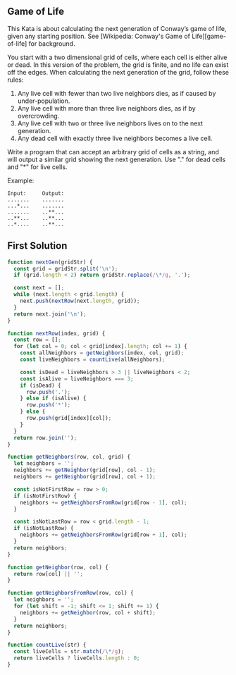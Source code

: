 ## Game of Life
This Kata is about calculating the next generation of Conway’s game of life, given any starting position. See [Wikipedia: Conway's Game of Life][game-of-life] for background.

You start with a two dimensional grid of cells, where each cell is either alive or dead. In this version of the problem, the grid is finite, and no life can exist off the edges. When calculating the next generation of the grid, follow these rules:
1. Any live cell with fewer than two live neighbors dies, as if caused by under-population.
2. Any live cell with more than three live neighbors dies, as if by overcrowding.
3. Any live cell with two or three live neighbors lives on to the next generation.
4. Any dead cell with exactly three live neighbors becomes a live cell.

Write a program that can accept an arbitrary grid of cells as a string, and will output a similar grid showing the next generation. Use "." for dead cells and "*" for live cells.

Example:
```
Input:     Output:
.......    .......
...*...    .......
.......    ..**...
..**...    ..**...
..*....    ..**...
```

## First Solution
```javascript
function nextGen(gridStr) {
  const grid = gridStr.split('\n');
  if (grid.length < 2) return gridStr.replace(/\*/g, '.');

  const next = [];
  while (next.length < grid.length) {
    next.push(nextRow(next.length, grid));
  }
  return next.join('\n');
}

function nextRow(index, grid) {
  const row = [];
  for (let col = 0; col < grid[index].length; col += 1) {
    const allNeighbors = getNeighbors(index, col, grid);
    const liveNeighbors = countLive(allNeighbors);

    const isDead = liveNeighbors > 3 || liveNeighbors < 2;
    const isAlive = liveNeighbors === 3;
    if (isDead) {
      row.push('.');
    } else if (isAlive) {
      row.push('*');
    } else {
      row.push(grid[index][col]);
    }
  }
  return row.join('');
}

function getNeighbors(row, col, grid) {
  let neighbors = '';
  neighbors += getNeighbor(grid[row], col - 1);
  neighbors += getNeighbor(grid[row], col + 1);

  const isNotFirstRow = row > 0;
  if (isNotFirstRow) {
    neighbors += getNeighborsFromRow(grid[row - 1], col);
  }

  const isNotLastRow = row < grid.length - 1;
  if (isNotLastRow) {
    neighbors += getNeighborsFromRow(grid[row + 1], col);
  }
  return neighbors;
}

function getNeighbor(row, col) {
  return row[col] || '';
}

function getNeighborsFromRow(row, col) {
  let neighbors = '';
  for (let shift = -1; shift <= 1; shift += 1) {
    neighbors += getNeighbor(row, col + shift);
  }
  return neighbors;
}

function countLive(str) {
  const liveCells = str.match(/\*/g);
  return liveCells ? liveCells.length : 0;
}
```